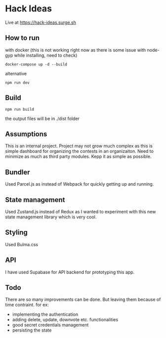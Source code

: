 # Hack Ideas
Live at https://hack-ideas.surge.sh

## How to run
with docker (this is not working right now as there is some issue with node-gyp while installing, need to check)
```
docker-compose up -d --build
```

alternative 
```
npm run dev
```
## Build
```
npm run build
```
the output files will be in ./dist folder
## Assumptions
This is an internal project. Project may not grow much complex as this is simple dashboard for organizing the contests in an organizaiton.
Need to minimize as much as third party modules. Kepp it as simple as possible.

## Bundler
Used Parcel.js as instead of Webpack for quickly getting up and running.

## State management
Used Zustand.js instead of Redux as I wanted to experiment with this new state management library which is very cool.

##  Styling
Used Bulma.css

## API
I have used Supabase for API backend for prototyping this app.

## Todo
There are so many improvements can be done. But leaving them because of time contraint.
for ex: 
* implementing the authentication
* adding delete, update, downvote etc. functionalities
* good secret credentials management
* persisting the state

